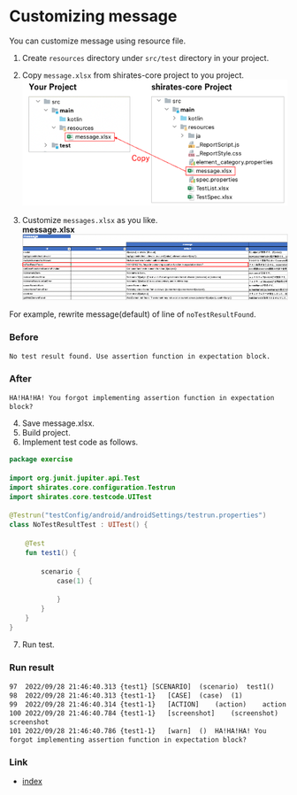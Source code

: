 # Customizing message

You can customize message using resource file.

1. Create `resources` directory under `src/test` directory in your project.
2. Copy `message.xlsx` from shirates-core project to you project.
   <br> ![](_images/customizing_message.png)

3. Customize `messages.xlsx` as you like.
   <br> **message.xlsx**
   <br> ![](_images/message_xlsx.png)

For example, rewrite message(default) of line of `noTestResultFound`.

### Before

```
No test result found. Use assertion function in expectation block.
```

### After

```
HA!HA!HA! You forgot implementing assertion function in expectation block?
```

4. Save message.xlsx.
5. Build project.
6. Implement test code as follows.

```kotlin
package exercise

import org.junit.jupiter.api.Test
import shirates.core.configuration.Testrun
import shirates.core.testcode.UITest

@Testrun("testConfig/android/androidSettings/testrun.properties")
class NoTestResultTest : UITest() {

    @Test
    fun test1() {

        scenario {
            case(1) {

            }
        }
    }
}
```

7. Run test.

### Run result

```
97	2022/09/28 21:46:40.313	{test1}	[SCENARIO]	(scenario)	test1()
98	2022/09/28 21:46:40.313	{test1-1}	[CASE]	(case)	(1)
99	2022/09/28 21:46:40.314	{test1-1}	[ACTION]	(action)	action
100	2022/09/28 21:46:40.784	{test1-1}	[screenshot]	(screenshot)	screenshot
101	2022/09/28 21:46:40.786	{test1-1}	[warn]	()	HA!HA!HA! You forgot implementing assertion function in expectation block?
```

### Link

- [index](../index.md)
